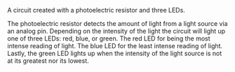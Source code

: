 A circuit created with a photoelectric resistor and three LEDs. 

The photoelectric resistor detects the amount of light from a light source via an analog pin. 
Depending on the intensity of the light the circuit will light up one of three LEDs: 
red, blue, or green. The red LED for being the most intense reading of light.
The blue LED for the least intense reading of light. Lastly, the green LED lights up when 
the intensity of the light source is not at its greatest nor its lowest. 
